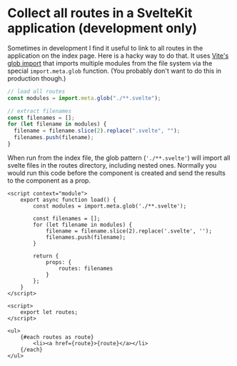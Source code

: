 # Collect all routes in a SvelteKit application (development only)

Sometimes in development I find it useful to link to all routes in the application on the index page. Here is a hacky way to do that. It uses [Vite's glob import](https://vitejs.dev/guide/features.html#glob-import) that imports multiple modules from the file system via the special `import.meta.glob` function. (You probably don't want to do this in production though.)

```js
// load all routes
const modules = import.meta.glob("./**.svelte");

// extract filenames
const filenames = [];
for (let filename in modules) {
  filename = filename.slice(2).replace(".svelte", "");
  filenames.push(filename);
}
```

When run from the index file, the glob pattern (`'./**.svelte'`) will import all svelte files in the routes directory, including nested ones. Normally you would run this code before the component is created and send the results to the component as a prop.

```svelte
<script context="module">
	export async function load() {
		const modules = import.meta.glob('./**.svelte');

		const filenames = [];
		for (let filename in modules) {
			filename = filename.slice(2).replace('.svelte', '');
			filenames.push(filename);
		}

		return {
			props: {
				routes: filenames
			}
		};
	}
</script>

<script>
	export let routes;
</script>

<ul>
	{#each routes as route}
		<li><a href={route}>{route}</a></li>
	{/each}
</ul>
```
